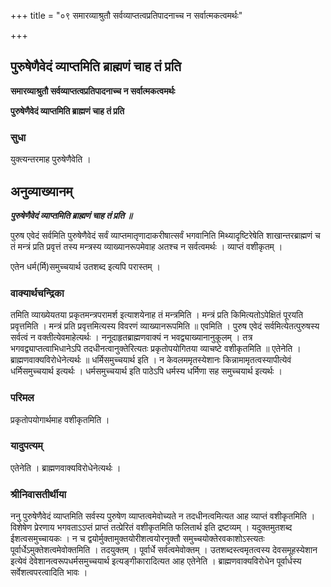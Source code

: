 +++
title = "०९ समारव्याश्रुतौ सर्वव्याप्तत्वप्रतिपादनाच्च न सर्वात्मकत्वमर्थः"

+++


## पुरुषेणैवेदं व्याप्तमिति ब्राह्मणं चाह तं प्रति

**समारव्याश्रुतौ सर्वव्याप्तत्वप्रतिपादनाच्च न सर्वात्मकत्वमर्थः**

**पुरुषेणैवेदं व्याप्तमिति ब्राह्मणं चाह तं प्रति**

### **सुधा**

युक्त्यन्तरमाह पुरुषेणैवेति ।

## **अनुव्याख्यानम्**

***पुरुषेणैवेदं व्याप्तमिति ब्राह्मणं चाह तं प्रति ॥***

पुरुष एवेदं सर्वमिति पुरुषेणैवेदं सर्वं व्याप्तमातृणादाकरीषात्सर्वं भगवानिति मिथ्यादृष्टिरेषेति शाखान्तरब्राह्मणं च तं मन्त्रं प्रति प्रवृत्तं तस्य मन्त्रस्य व्याख्यानरूपमेवाह अतश्च न सर्वत्वमर्थः । व्याप्तं वशीकृतम् ।

एतेन धर्म(र्मि)समुच्चयार्थ उतशब्द इत्यपि परास्तम् ।

### **वाक्यार्थचन्द्रिका**

तमिति व्याख्येयतया प्रकृतमन्त्रपरामर्श इत्याशयेनाह तं मन्त्रमिति । मन्त्रं प्रति किमित्यतोऽपेक्षितं पूरयति प्रवृत्तमिति । मन्त्रं प्रति प्रवृत्तमित्यस्य विवरणं व्याख्यानरूपमिति ॥ एवमिति । पुरुष एवेदं सर्वमित्येतत्पुरुषस्य सर्वत्वं न वक्तीत्येवमाहेत्यर्थः । ननूदाहृतब्राह्मणवाक्यं न भवद्व्याख्यानानुकूलम् । तत्र भगवद्व्याप्तत्वाभिधानेऽपि तदधीनत्वानुक्तेरित्यतः प्रकृतोपयोगितया व्याचष्टे वशीकृतमिति ॥ एतेनेति । ब्राह्मणवाक्यविरोधेनेत्यर्थः ॥ धर्मिसमुच्चयार्थ इति । न केवलममृतस्येशानः किन्नामामृतत्वस्यापीत्येवं धर्मिसमुच्चयार्थ इत्यर्थः । धर्मसमुच्चयार्थ इति पाठेऽपि धर्मस्य धर्मिणा सह समुच्चयार्थ इत्यर्थः ।

### **परिमल** 

प्रकृतोपयोगार्थमाह वशीकृतमिति ।

### **यादुपत्यम्**

एतेनेति । ब्राह्मणवाक्यविरोधेनेत्यर्थः ।

### **श्रीनिवासतीर्थीया**

ननु पुरुषेणैवेदं व्याप्तमिति सर्वस्य पुरुषेण व्याप्तत्वमेवोच्यते न तदधीनत्वमित्यत आह व्याप्तं वशीकृतमिति । विशेषेण प्रेरणाय भगवताऽऽप्तं प्राप्तं तत्प्रेरितं वशीकृतमिति फलितार्थ इति द्रष्टव्यम् । यदुक्तमुतशब्द ईशत्वसमुच्चायकः । न च द्वयोर्मुक्तामुक्तयोरीशत्वयोरनुक्तौ समुच्चयोक्तेरवकाशोऽस्त्यतः पूर्वार्धेऽमुक्तेशत्वमेवोक्तमिति । तदयुक्तम् । पूर्वार्धे सर्वत्वमेवोक्तम् । उतशब्दस्त्वमृतत्वस्य देवसमूहस्येशान इत्येवं देवेशानत्वरूपधर्मसमुच्चयार्थ इत्यङ्गीकारादित्यत आह एतेनेति । ब्राह्मणवाक्यविरोधेन पूर्वार्धस्य सर्वेशत्वपरत्वादिति भावः ।

